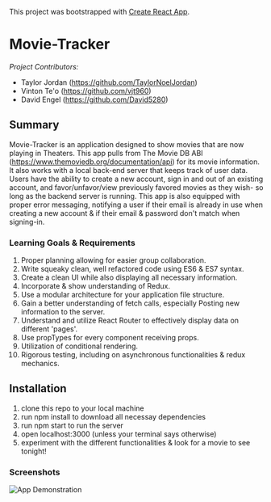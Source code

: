 This project was bootstrapped with [Create React App](https://github.com/facebook/create-react-app).

# Movie-Tracker

*Project Contributors:*
* Taylor Jordan (https://github.com/TaylorNoelJordan)
* Vinton Te'o (https://github.com/vjt960) 
* David Engel (https://github.com/David5280)

## Summary

Movie-Tracker is an application designed to show movies that are now playing in Theaters.  This app pulls from The Movie DB ABI (https://www.themoviedb.org/documentation/api) for its movie information.  It also works with a local back-end server that keeps track of user data.  Users have the ability to create a new account, sign in and out of an existing account, and favor/unfavor/view previously favored movies as they wish- so long as the backend server is running.  This app is also equipped with proper error messaging, notifying a user if their email is already in use when creating a new account & if their email & password don't match when signing-in.

### Learning Goals & Requirements

1.  Proper planning allowing for easier group collaboration.
2.  Write squeaky clean, well refactored code using ES6 & ES7 syntax.
3.  Create a clean UI while also displaying all necessary information.
4.  Incorporate & show understanding of Redux.
5.  Use a modular architecture for your application file structure.
6.  Gain a better understanding of fetch calls, especially Posting new information to the server.
7.  Understand and utilize React Router to effectively display data on different 'pages'.
8.  Use propTypes for every component receiving props.
9.  Utilization of conditional rendering.
10.  Rigorous testing, including on asynchronous functionalities & redux mechanics.

##  Installation

1.  clone this repo to your local machine
2.  run npm install to download all necessay dependencies
3.  run npm start to run the server
4.  open localhost:3000 (unless your terminal says otherwise)
5.  experiment with the different functionalities & look for a movie to see tonight!

###  Screenshots

 ![App Demonstration](https://www.mountaineers.org/images/placeholder-images/placeholder-400-x-400/image_preview)
